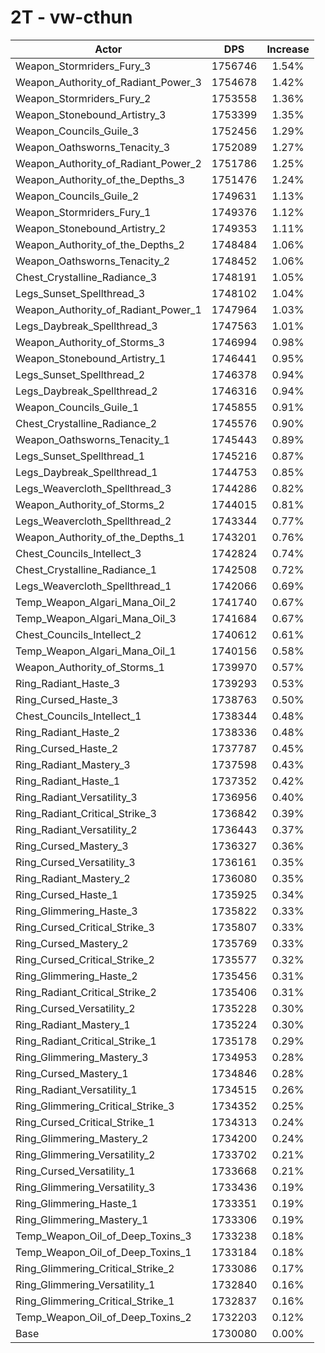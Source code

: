 # 2T - vw-cthun
| Actor | DPS | Increase |
|---|:---:|:---:|
|Weapon_Stormriders_Fury_3|1756746|1.54%|
|Weapon_Authority_of_Radiant_Power_3|1754678|1.42%|
|Weapon_Stormriders_Fury_2|1753558|1.36%|
|Weapon_Stonebound_Artistry_3|1753399|1.35%|
|Weapon_Councils_Guile_3|1752456|1.29%|
|Weapon_Oathsworns_Tenacity_3|1752089|1.27%|
|Weapon_Authority_of_Radiant_Power_2|1751786|1.25%|
|Weapon_Authority_of_the_Depths_3|1751476|1.24%|
|Weapon_Councils_Guile_2|1749631|1.13%|
|Weapon_Stormriders_Fury_1|1749376|1.12%|
|Weapon_Stonebound_Artistry_2|1749353|1.11%|
|Weapon_Authority_of_the_Depths_2|1748484|1.06%|
|Weapon_Oathsworns_Tenacity_2|1748452|1.06%|
|Chest_Crystalline_Radiance_3|1748191|1.05%|
|Legs_Sunset_Spellthread_3|1748102|1.04%|
|Weapon_Authority_of_Radiant_Power_1|1747964|1.03%|
|Legs_Daybreak_Spellthread_3|1747563|1.01%|
|Weapon_Authority_of_Storms_3|1746994|0.98%|
|Weapon_Stonebound_Artistry_1|1746441|0.95%|
|Legs_Sunset_Spellthread_2|1746378|0.94%|
|Legs_Daybreak_Spellthread_2|1746316|0.94%|
|Weapon_Councils_Guile_1|1745855|0.91%|
|Chest_Crystalline_Radiance_2|1745576|0.90%|
|Weapon_Oathsworns_Tenacity_1|1745443|0.89%|
|Legs_Sunset_Spellthread_1|1745216|0.87%|
|Legs_Daybreak_Spellthread_1|1744753|0.85%|
|Legs_Weavercloth_Spellthread_3|1744286|0.82%|
|Weapon_Authority_of_Storms_2|1744015|0.81%|
|Legs_Weavercloth_Spellthread_2|1743344|0.77%|
|Weapon_Authority_of_the_Depths_1|1743201|0.76%|
|Chest_Councils_Intellect_3|1742824|0.74%|
|Chest_Crystalline_Radiance_1|1742508|0.72%|
|Legs_Weavercloth_Spellthread_1|1742066|0.69%|
|Temp_Weapon_Algari_Mana_Oil_2|1741740|0.67%|
|Temp_Weapon_Algari_Mana_Oil_3|1741684|0.67%|
|Chest_Councils_Intellect_2|1740612|0.61%|
|Temp_Weapon_Algari_Mana_Oil_1|1740156|0.58%|
|Weapon_Authority_of_Storms_1|1739970|0.57%|
|Ring_Radiant_Haste_3|1739293|0.53%|
|Ring_Cursed_Haste_3|1738763|0.50%|
|Chest_Councils_Intellect_1|1738344|0.48%|
|Ring_Radiant_Haste_2|1738336|0.48%|
|Ring_Cursed_Haste_2|1737787|0.45%|
|Ring_Radiant_Mastery_3|1737598|0.43%|
|Ring_Radiant_Haste_1|1737352|0.42%|
|Ring_Radiant_Versatility_3|1736956|0.40%|
|Ring_Radiant_Critical_Strike_3|1736842|0.39%|
|Ring_Radiant_Versatility_2|1736443|0.37%|
|Ring_Cursed_Mastery_3|1736327|0.36%|
|Ring_Cursed_Versatility_3|1736161|0.35%|
|Ring_Radiant_Mastery_2|1736080|0.35%|
|Ring_Cursed_Haste_1|1735925|0.34%|
|Ring_Glimmering_Haste_3|1735822|0.33%|
|Ring_Cursed_Critical_Strike_3|1735807|0.33%|
|Ring_Cursed_Mastery_2|1735769|0.33%|
|Ring_Cursed_Critical_Strike_2|1735577|0.32%|
|Ring_Glimmering_Haste_2|1735456|0.31%|
|Ring_Radiant_Critical_Strike_2|1735406|0.31%|
|Ring_Cursed_Versatility_2|1735228|0.30%|
|Ring_Radiant_Mastery_1|1735224|0.30%|
|Ring_Radiant_Critical_Strike_1|1735178|0.29%|
|Ring_Glimmering_Mastery_3|1734953|0.28%|
|Ring_Cursed_Mastery_1|1734846|0.28%|
|Ring_Radiant_Versatility_1|1734515|0.26%|
|Ring_Glimmering_Critical_Strike_3|1734352|0.25%|
|Ring_Cursed_Critical_Strike_1|1734313|0.24%|
|Ring_Glimmering_Mastery_2|1734200|0.24%|
|Ring_Glimmering_Versatility_2|1733702|0.21%|
|Ring_Cursed_Versatility_1|1733668|0.21%|
|Ring_Glimmering_Versatility_3|1733436|0.19%|
|Ring_Glimmering_Haste_1|1733351|0.19%|
|Ring_Glimmering_Mastery_1|1733306|0.19%|
|Temp_Weapon_Oil_of_Deep_Toxins_3|1733238|0.18%|
|Temp_Weapon_Oil_of_Deep_Toxins_1|1733184|0.18%|
|Ring_Glimmering_Critical_Strike_2|1733086|0.17%|
|Ring_Glimmering_Versatility_1|1732840|0.16%|
|Ring_Glimmering_Critical_Strike_1|1732837|0.16%|
|Temp_Weapon_Oil_of_Deep_Toxins_2|1732203|0.12%|
|Base|1730080|0.00%|

